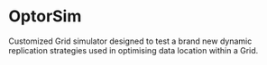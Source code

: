 # OptorSim
Customized Grid simulator designed to test a brand new dynamic replication strategies used in optimising data location within a Grid.
